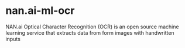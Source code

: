 # nan.ai-ml-ocr
NAN.ai Optical Character Recognition (OCR)  is an open source machine learning service that extracts data from form images with handwritten inputs
